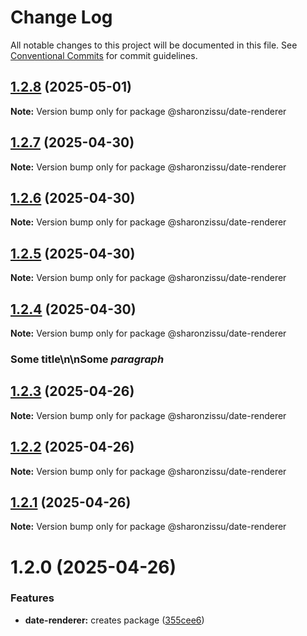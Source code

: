 # Change Log

All notable changes to this project will be documented in this file.
See [Conventional Commits](https://conventionalcommits.org) for commit guidelines.

## [1.2.8](https://github.com/SharonZissu/versions-poc/compare/@sharonzissu/date-renderer@1.2.7...@sharonzissu/date-renderer@1.2.8) (2025-05-01)

**Note:** Version bump only for package @sharonzissu/date-renderer





## [1.2.7](https://github.com/SharonZissu/versions-poc/compare/@sharonzissu/date-renderer@1.2.6...@sharonzissu/date-renderer@1.2.7) (2025-04-30)

**Note:** Version bump only for package @sharonzissu/date-renderer





## [1.2.6](https://github.com/SharonZissu/versions-poc/compare/@sharonzissu/date-renderer@1.2.5...@sharonzissu/date-renderer@1.2.6) (2025-04-30)

**Note:** Version bump only for package @sharonzissu/date-renderer





## [1.2.5](https://github.com/SharonZissu/versions-poc/compare/@sharonzissu/date-renderer@1.2.4...@sharonzissu/date-renderer@1.2.5) (2025-04-30)

**Note:** Version bump only for package @sharonzissu/date-renderer





## [1.2.4](https://github.com/SharonZissu/versions-poc/compare/@sharonzissu/date-renderer@1.2.3...@sharonzissu/date-renderer@1.2.4) (2025-04-30)

**Note:** Version bump only for package @sharonzissu/date-renderer

### Some title\n\nSome *paragraph*





## [1.2.3](https://github.com/SharonZissu/versions-poc/compare/@sharonzissu/date-renderer@1.2.2...@sharonzissu/date-renderer@1.2.3) (2025-04-26)

**Note:** Version bump only for package @sharonzissu/date-renderer





## [1.2.2](https://github.com/SharonZissu/versions-poc/compare/@sharonzissu/date-renderer@1.2.1...@sharonzissu/date-renderer@1.2.2) (2025-04-26)

**Note:** Version bump only for package @sharonzissu/date-renderer





## [1.2.1](https://github.com/SharonZissu/versions-poc/compare/@sharonzissu/date-renderer@1.2.0...@sharonzissu/date-renderer@1.2.1) (2025-04-26)

**Note:** Version bump only for package @sharonzissu/date-renderer





# 1.2.0 (2025-04-26)


### Features

* **date-renderer:** creates package ([355cee6](https://github.com/SharonZissu/versions-poc/commit/355cee631e3ab432e2c75fe307a2cee5aef0727f))
